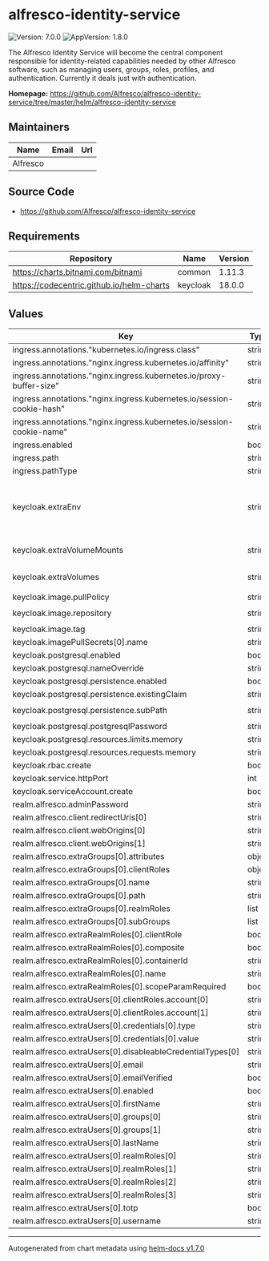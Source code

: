 # alfresco-identity-service

![Version: 7.0.0](https://img.shields.io/badge/Version-7.0.0-informational?style=flat-square) ![AppVersion: 1.8.0](https://img.shields.io/badge/AppVersion-1.7.0-informational?style=flat-square)

The Alfresco Identity Service will become the central component responsible for identity-related capabilities needed by other Alfresco software, such as managing users, groups, roles, profiles, and authentication. Currently it deals just with authentication.

**Homepage:** <https://github.com/Alfresco/alfresco-identity-service/tree/master/helm/alfresco-identity-service>

## Maintainers

| Name | Email | Url |
| ---- | ------ | --- |
| Alfresco |  |  |

## Source Code

* <https://github.com/Alfresco/alfresco-identity-service>

## Requirements

| Repository | Name | Version |
|------------|------|---------|
| https://charts.bitnami.com/bitnami | common | 1.11.3  |
| https://codecentric.github.io/helm-charts | keycloak | 18.0.0  |

## Values

| Key | Type | Default                                                                                                                                              | Description |
|-----|------|------------------------------------------------------------------------------------------------------------------------------------------------------|-------------|
| ingress.annotations."kubernetes.io/ingress.class" | string | `"nginx"`                                                                                                                                            |  |
| ingress.annotations."nginx.ingress.kubernetes.io/affinity" | string | `"cookie"`                                                                                                                                           |  |
| ingress.annotations."nginx.ingress.kubernetes.io/proxy-buffer-size" | string | `"16k"`                                                                                                                                              |  |
| ingress.annotations."nginx.ingress.kubernetes.io/session-cookie-hash" | string | `"sha1"`                                                                                                                                             |  |
| ingress.annotations."nginx.ingress.kubernetes.io/session-cookie-name" | string | `"identity_affinity_route"`                                                                                                                          |  |
| ingress.enabled | bool | `true`                                                                                                                                               |  |
| ingress.path | string | `"/auth"`                                                                                                                                            |  |
| ingress.pathType | string | `"Prefix"`                                                                                                                                           |  |
| keycloak.extraEnv | string | `"- name: KEYCLOAK_USER\n  value: admin\n- name: KEYCLOAK_PASSWORD\n  value: admin\n- name: KEYCLOAK_IMPORT\n  value: /realm/alfresco-realm.json\n"` |  |
| keycloak.extraVolumeMounts | string | `"- name: realm-secret\n  mountPath: \"/realm/\"\n  readOnly: true\n"`                                                                               |  |
| keycloak.extraVolumes | string | `"- name: realm-secret\n  secret:\n    secretName: realm-secret\n"`                                                                                  |  |
| keycloak.image.pullPolicy | string | `"Always"`                                                                                                                                           |  |
| keycloak.image.repository | string | `"quay.io/alfresco/alfresco-identity-service"`                                                                                                       |  |
| keycloak.image.tag | string | `"1.8.0"`                                                                                                                                            |  |
| keycloak.imagePullSecrets[0].name | string | `"quay-registry-secret"`                                                                                                                             |  |
| keycloak.postgresql.enabled | bool | `true`                                                                                                                                               |  |
| keycloak.postgresql.nameOverride | string | `"postgresql-id"`                                                                                                                                    |  |
| keycloak.postgresql.persistence.enabled | bool | `true`                                                                                                                                               |  |
| keycloak.postgresql.persistence.existingClaim | string | `""`                                                                                                                                                 |  |
| keycloak.postgresql.persistence.subPath | string | `"alfresco-identity-service/database-data"`                                                                                                          |  |
| keycloak.postgresql.postgresqlPassword | string | `"keycloak"`                                                                                                                                         |  |
| keycloak.postgresql.resources.limits.memory | string | `"500Mi"`                                                                                                                                            |  |
| keycloak.postgresql.resources.requests.memory | string | `"250Mi"`                                                                                                                                            |  |
| keycloak.rbac.create | bool | `false`                                                                                                                                              |  |
| keycloak.service.httpPort | int | `80`                                                                                                                                                 |  |
| keycloak.serviceAccount.create | bool | `true`                                                                                                                                               |  |
| realm.alfresco.adminPassword | string | `"admin"`                                                                                                                                            |  |
| realm.alfresco.client.redirectUris[0] | string | `"*"`                                                                                                                                                |  |
| realm.alfresco.client.webOrigins[0] | string | `"http://localhost*"`                                                                                                                                |  |
| realm.alfresco.client.webOrigins[1] | string | `"https://localhost*"`                                                                                                                               |  |
| realm.alfresco.extraGroups[0].attributes | object | `{}`                                                                                                                                                 |  |
| realm.alfresco.extraGroups[0].clientRoles | object | `{}`                                                                                                                                                 |  |
| realm.alfresco.extraGroups[0].name | string | `"testgroup"`                                                                                                                                        |  |
| realm.alfresco.extraGroups[0].path | string | `"/testgroup"`                                                                                                                                       |  |
| realm.alfresco.extraGroups[0].realmRoles | list | `[]`                                                                                                                                                 |  |
| realm.alfresco.extraGroups[0].subGroups | list | `[]`                                                                                                                                                 |  |
| realm.alfresco.extraRealmRoles[0].clientRole | bool | `false`                                                                                                                                              |  |
| realm.alfresco.extraRealmRoles[0].composite | bool | `false`                                                                                                                                              |  |
| realm.alfresco.extraRealmRoles[0].containerId | string | `"alfresco"`                                                                                                                                         |  |
| realm.alfresco.extraRealmRoles[0].name | string | `"test_role"`                                                                                                                                        |  |
| realm.alfresco.extraRealmRoles[0].scopeParamRequired | bool | `true`                                                                                                                                               |  |
| realm.alfresco.extraUsers[0].clientRoles.account[0] | string | `"manage-account"`                                                                                                                                   |  |
| realm.alfresco.extraUsers[0].clientRoles.account[1] | string | `"view-profile"`                                                                                                                                     |  |
| realm.alfresco.extraUsers[0].credentials[0].type | string | `"password"`                                                                                                                                         |  |
| realm.alfresco.extraUsers[0].credentials[0].value | string | `"password"`                                                                                                                                         |  |
| realm.alfresco.extraUsers[0].disableableCredentialTypes[0] | string | `"password"`                                                                                                                                         |  |
| realm.alfresco.extraUsers[0].email | string | `"test@test.com"`                                                                                                                                    |  |
| realm.alfresco.extraUsers[0].emailVerified | bool | `false`                                                                                                                                              |  |
| realm.alfresco.extraUsers[0].enabled | bool | `true`                                                                                                                                               |  |
| realm.alfresco.extraUsers[0].firstName | string | `"test"`                                                                                                                                             |  |
| realm.alfresco.extraUsers[0].groups[0] | string | `"/admin"`                                                                                                                                           |  |
| realm.alfresco.extraUsers[0].groups[1] | string | `"/testgroup"`                                                                                                                                       |  |
| realm.alfresco.extraUsers[0].lastName | string | `"test"`                                                                                                                                             |  |
| realm.alfresco.extraUsers[0].realmRoles[0] | string | `"uma_authorization"`                                                                                                                                |  |
| realm.alfresco.extraUsers[0].realmRoles[1] | string | `"user"`                                                                                                                                             |  |
| realm.alfresco.extraUsers[0].realmRoles[2] | string | `"offline_access"`                                                                                                                                   |  |
| realm.alfresco.extraUsers[0].realmRoles[3] | string | `"test_role"`                                                                                                                                        |  |
| realm.alfresco.extraUsers[0].totp | bool | `false`                                                                                                                                              |  |
| realm.alfresco.extraUsers[0].username | string | `"testuser"`                                                                                                                                         |  |

----------------------------------------------
Autogenerated from chart metadata using [helm-docs v1.7.0](https://github.com/norwoodj/helm-docs/releases/v1.7.0)
